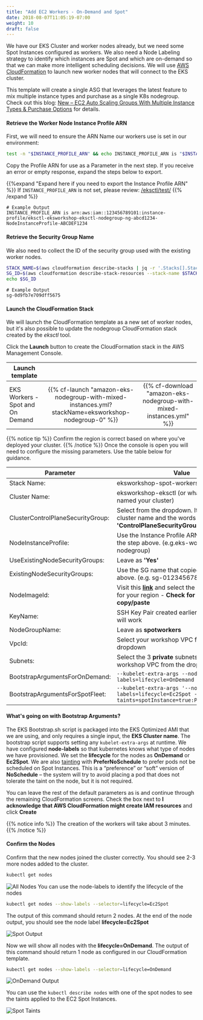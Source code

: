 ```yaml
---
title: "Add EC2 Workers - On-Demand and Spot"
date: 2018-08-07T11:05:19-07:00
weight: 10
draft: false
---
```


We have our EKS Cluster and worker nodes already, but we need some Spot Instances configured as workers. We also need a Node Labeling strategy to identify which instances are Spot and which are on-demand so that we can make more intelligent scheduling decisions. We will use [AWS CloudFormation](https://aws.amazon.com/cloudformation/) to launch new worker
nodes that will connect to the EKS cluster.

This template will create a single ASG that leverages the latest feature to mix multiple instance types and purchase as a single K8s nodegroup. Check out this blog: [New – EC2 Auto Scaling Groups With Multiple Instance Types & Purchase Options](https://aws.amazon.com/tw/blogs/aws/new-ec2-auto-scaling-groups-with-multiple-instance-types-purchase-options/) for details.

#### Retrieve the Worker Node Instance Profile ARN

First, we will need to ensure the ARN Name our workers use is set in our environment:

```bash
test -n "$INSTANCE_PROFILE_ARN" && echo INSTANCE_PROFILE_ARN is "$INSTANCE_PROFILE_ARN" || echo INSTANCE_PROFILE_ARN is not set
```

Copy the Profile ARN for use as a Parameter in the next step. If you receive an error or empty response, expand the steps below to export.

{{%expand "Expand here if you need to export the Instance Profile ARN" %}}
If `INSTANCE_PROFILE_ARN` is not set, please review: [/eksctl/test/](/eksctl/test/)
{{% /expand %}}

```text
# Example Output
INSTANCE_PROFILE_ARN is arn:aws:iam::123456789101:instance-profile/eksctl-eksworkshop-eksctl-nodegroup-ng-abcd1234-NodeInstanceProfile-ABCDEF1234
```

#### Retrieve the Security Group Name
We also need to collect the ID of the security group used with the existing worker nodes.

```bash
STACK_NAME=$(aws cloudformation describe-stacks | jq -r '.Stacks[].StackName' | grep eksctl-eksworkshop-eksctl-nodegroup)
SG_ID=$(aws cloudformation describe-stack-resources --stack-name $STACK_NAME --logical-resource-id SG | jq -r '.StackResources[].PhysicalResourceId')
echo $SG_ID
```

```text
# Example Output
sg-0d9fb7e709dff5675
```

#### Launch the CloudFormation Stack

We will launch the CloudFormation template as a new set of worker nodes, but it's also possible to update the nodegroup CloudFormation stack created by the *eksctl* tool.

Click the **Launch** button to create the CloudFormation stack in the AWS Management Console.

| Launch template |  |  |
| ------ |:------:|:--------:|
| EKS Workers - Spot and On Demand |  {{% cf-launch "amazon-eks-nodegroup-with-mixed-instances.yml?stackName=eksworkshop-nodegroup-0" %}} | {{% cf-download "amazon-eks-nodegroup-with-mixed-instances.yml" %}}  |

{{% notice tip %}}
Confirm the region is correct based on where you've deployed your cluster.
{{% /notice %}}
Once the console is open you will need to configure the missing parameters. Use the table below for guidance.

| Parameter | Value |
|-----------|-------|
|Stack Name: | eksworkshop-spot-workers |
|Cluster Name: | eksworkshop-eksctl (or whatever you named your cluster) |
|ClusterControlPlaneSecurityGroup: | Select from the dropdown. It will contain your cluster name and the words **'ControlPlaneSecurityGroup'** |
|NodeInstanceProfile: | Use the Instance Profile ARN that copied in the step above. (e.g.eks-workshop-nodegroup)
|UseExistingNodeSecurityGroups: | Leave as **'Yes'** |
|ExistingNodeSecurityGroups: | Use the SG name that copied in the step above. (e.g. sg-0123456789abcdef)
|NodeImageId: | Visit this [**link**](https://docs.aws.amazon.com/eks/latest/userguide/eks-optimized-ami.html) and select the non-GPU image for your region - **Check for empty spaces in copy/paste**|
|KeyName: | SSH Key Pair created earlier or any valid key will work |
|NodeGroupName: | Leave as **spotworkers** |
|VpcId: | Select your workshop VPC from the dropdown |
|Subnets: | Select the 3 **private** subnets for your workshop VPC from the dropdown |
|BootstrapArgumentsForOnDemand: | `--kubelet-extra-args --node-labels=lifecycle=OnDemand` |
|BootstrapArgumentsForSpotFleet: | `--kubelet-extra-args '--node-labels=lifecycle=Ec2Spot --register-with-taints=spotInstance=true:PreferNoSchedule'` |

#### What's going on with Bootstrap Arguments?

The EKS Bootstrap.sh script is packaged into the EKS Optimized AMI that we are using, and only requires a single input, the **EKS Cluster name**. The bootstrap script supports setting any `kubelet-extra-args` at runtime. We have configured **node-labels** so that kubernetes knows what type of nodes we have provisioned. We set the **lifecycle** for the nodes as **OnDemand** or **Ec2Spot**. We are also [tainting](https://kubernetes.io/docs/concepts/configuration/taint-and-toleration/) with **PreferNoSchedule** to prefer pods not be scheduled on Spot Instances. This is a “preference” or “soft” version of **NoSchedule** – the system will try to avoid placing a pod that does not tolerate the taint on the node, but it is not required.

You can leave the rest of the default parameters as is and continue through the remaining CloudFormation screens. Check the box next to **I acknowledge that AWS CloudFormation might create IAM resources** and click **Create**

{{% notice info %}}
The creation of the workers will take about 3 minutes.
{{% /notice %}}

#### Confirm the Nodes

Confirm that the new nodes joined the cluster correctly. You should see 2-3 more nodes added to the cluster.

```bash
kubectl get nodes
```

![All Nodes](/images/spotworkers/spot_get_nodes.png)
You can use the node-labels to identify the lifecycle of the nodes

```bash
kubectl get nodes --show-labels --selector=lifecycle=Ec2Spot
```

The output of this command should return 2 nodes. At the end of the node output, you should see the node label **lifecycle=Ec2Spot**

![Spot Output](/images/spotworkers/spot_get_spot.png)

Now we will show all nodes with the **lifecycle=OnDemand**. The output of this command should return 1 node as configured in our CloudFormation template.

```bash
kubectl get nodes --show-labels --selector=lifecycle=OnDemand
```

![OnDemand Output](/images/spotworkers/spot_get_od.png)

You can use the `kubectl describe nodes` with one of the spot nodes to see the taints applied to the EC2 Spot Instances.

![Spot Taints](/images/spotworkers/instance_taints.png)
